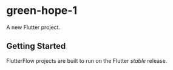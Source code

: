 # green-hope-1

A new Flutter project.

## Getting Started

FlutterFlow projects are built to run on the Flutter _stable_ release.
